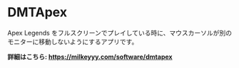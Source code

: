 # DMTApex
Apex Legends をフルスクリーンでプレイしている時に、マウスカーソルが別のモニターに移動しないようにするアプリです。

**詳細はこちら: https://milkeyyy.com/software/dmtapex**
